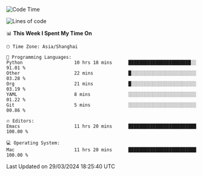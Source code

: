 <!--START_SECTION:waka-->
![Code Time](http://img.shields.io/badge/Code%20Time-1%2C882%20hrs%204%20mins-blue)

![Lines of code](https://img.shields.io/badge/From%20Hello%20World%20I%27ve%20Written-294.5%20thousand%20lines%20of%20code-blue)

📊 **This Week I Spent My Time On** 

```text
🕑︎ Time Zone: Asia/Shanghai

💬 Programming Languages: 
Python                   10 hrs 18 mins      ███████████████████████░░   91.01 % 
Other                    22 mins             █░░░░░░░░░░░░░░░░░░░░░░░░   03.28 % 
Org                      21 mins             █░░░░░░░░░░░░░░░░░░░░░░░░   03.19 % 
YAML                     8 mins              ░░░░░░░░░░░░░░░░░░░░░░░░░   01.22 % 
Git                      5 mins              ░░░░░░░░░░░░░░░░░░░░░░░░░   00.86 % 

🔥 Editors: 
Emacs                    11 hrs 20 mins      █████████████████████████   100.00 % 

💻 Operating System: 
Mac                      11 hrs 20 mins      █████████████████████████   100.00 % 
```


 Last Updated on 29/03/2024 18:25:40 UTC
<!--END_SECTION:waka-->
